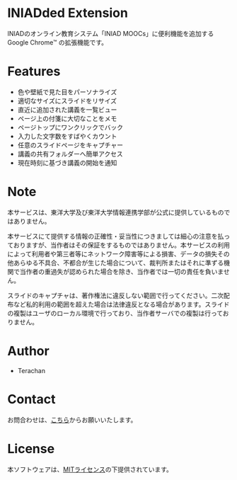 ﻿# INIADded Extension
INIADのオンライン教育システム「INIAD MOOCs」に便利機能を追加する Google Chrome™ の拡張機能です。

# Features
* 色や壁紙で見た目をパーソナライズ
* 適切なサイズにスライドをリサイズ
* 直近に追加された講義を一覧ビュー
* ページ上の付箋に大切なことをメモ
* ページトップにワンクリックでバック
* 入力した文字数をすばやくカウント
* 任意のスライドページをキャプチャー
* 講義の共有フォルダーへ簡単アクセス
* 現在時刻に基づき講義の開始を通知

# Note
本サービスは、東洋大学及び東洋大学情報連携学部が公式に提供しているものではありません。

本サービスにて提供する情報の正確性・妥当性につきましては細心の注意を払っておりますが、当作者はその保証をするものではありません。本サービスの利用によって利用者や第三者等にネットワーク障害等による損害、データの損失その他あらゆる不具合、不都合が生じた場合について、裁判所またはそれに準ずる機関で当作者の重過失が認められた場合を除き、当作者では一切の責任を負いません。

スライドのキャプチャは、著作権法に違反しない範囲で行ってください。二次配布など私的利用の範囲を超えた場合は法律違反となる場合があります。スライドの複製はユーザのローカル環境で行っており、当作者サーバでの複製は行っておりません。

# Author
* Terachan

# Contact
お問合わせは、[こちら](https://tera-chan.com/contact.html)からお願いいたします。

# License
本ソフトウェアは、[MITライセンス](./LICENSE)の下提供されています。
